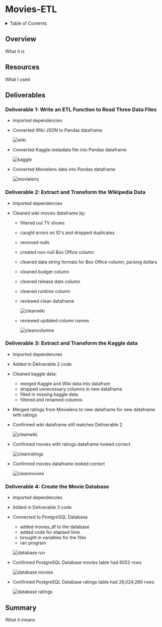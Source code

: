 # Movies-ETL

<details><summary>Table of Contents</summary>
<p>

1. [Overview](https://github.com/catsdata/Movies-ETL#overview)
2. [Resources](https://github.com/catsdata/Movies-ETL#resources)
3. [Deliverables / Results](https://github.com/catsdata/Movies-ETL#results)
    - [Deliverable 1](https://github.com/catsdata/Movies-ETL#deliverable-1-write-an-etl-function-to-read-three-data-files)
    - [Deliverable 2](https://github.com/catsdata/Movies-ETL#deliverable-2-extract-and-transform-the-wikipedia-data)
    - [Deliverable 3](https://github.com/catsdata/Movies-ETL#deliverable-3-extract-and-transform-the-kaggle-data)
    - [Deliverable 4](https://github.com/catsdata/Movies-ETL#deliverable-4-create-the-movie-database)
4. [Summary](https://github.com/catsdata/Movies-ETL#summary)

</p>
</details>

## Overview

What it is

## Resources

What I used

## Deliverables

### Deliverable 1: Write an ETL Function to Read Three Data Files

- Imported dependencies
 
- Converted Wiki JSON to Pandas dataframe

  ![wiki](https://github.com/catsdata/Movies-ETL/blob/main/Images/wiki_movies_df.PNG)
 
- Converted Kaggle metadata file into Pandas dataframe

  ![kaggle](https://github.com/catsdata/Movies-ETL/blob/main/Images/kaggle_metadata_df.PNG)
 
- Converted Movielens data into Pandas dataframe

  ![movielens](https://github.com/catsdata/Movies-ETL/blob/main/Images/ratings_df.PNG)


### Deliverable 2: Extract and Transform the Wikipedia Data

- Imported dependencies
 
- Cleaned wiki movies dataframe by:

    - filtered out TV shows
    - caught errors on ID's and dropped duplicates
    - removed nulls
    - created non-null Box Office column
    - cleaned data string formats for Box Office column; parsing dollars
    - cleaned budget column
    - cleaned release date column
    - cleaned runtime column
    - reviewed clean dataframe

        ![cleanwiki](https://github.com/catsdata/Movies-ETL/blob/main/Images/clean_wiki_movies_df.PNG)
 
    - reviewed updated column names
                
        ![cleancolumns](https://github.com/catsdata/Movies-ETL/blob/main/Images/clean_wiki_columns.PNG)
 

### Deliverable 3: Extract and Transform the Kaggle data

- Imported dependencies

- Added in Deliverable 2 code
 
- Cleaned kaggle data:

    - merged Kaggle and Wiki data into datafram
    - dropped unnecessary columns in new dataframe
    - filled in missing kaggle data
    - filtered and renamed columns
    
- Merged ratings from Movielens to new dataframe for new dataframe with ratings

- Confirmed wiki dataframe still matches Deliverable 2
    
    ![cleanwiki](https://github.com/catsdata/Movies-ETL/blob/main/Images/clean_wiki_del3_df.PNG)
 
- Confirmed movies with ratings dataframe looked correct
    
    ![cleanratings](https://github.com/catsdata/Movies-ETL/blob/main/Images/movies_with_ratings.PNG)
        
- Confirmed movies dataframe looked correct

    ![cleanmovies](https://github.com/catsdata/Movies-ETL/blob/main/Images/movies_df_del3.PNG)
 

### Deliverable 4: Create the Movie Database

- Imported dependencies

- Added in Deliverable 3 code
 
- Connected to PostgreSQL Database

    - added movies_df to the database
    - added code for elapsed time
    - brought in variables for the files 
    - ran program

    ![database run](image)
    
- Confirmed PostgreSQL Database movies table had 6052 rows

  ![database movies](https://github.com/catsdata/Movies-ETL/blob/main/Images/movies_query.png)

- Confirmed PostgreSQL Database ratings table had 26,024,289 rows

  ![database ratings](https://github.com/catsdata/Movies-ETL/blob/main/Images/ratings_query.png)


## Summary

What it means
